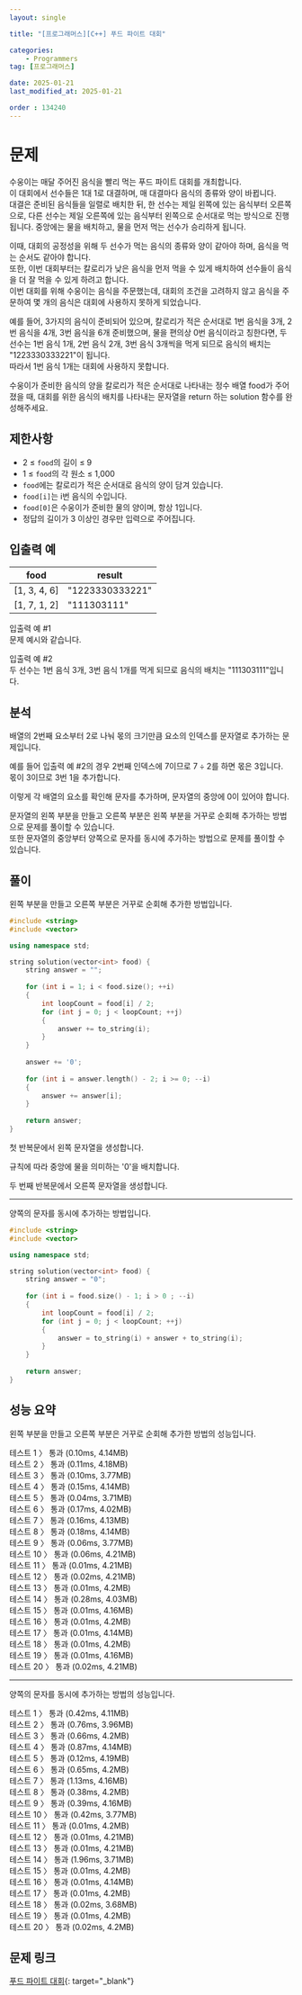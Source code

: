 ```yaml
---
layout: single

title: "[프로그래머스][C++] 푸드 파이트 대회"

categories:
    - Programmers
tag: [프로그래머스]

date: 2025-01-21
last_modified_at: 2025-01-21

order : 134240
---
```


# 문제

수웅이는 매달 주어진 음식을 빨리 먹는 푸드 파이트 대회를 개최합니다.  
이 대회에서 선수들은 1대 1로 대결하며, 매 대결마다 음식의 종류와 양이 바뀝니다.  
대결은 준비된 음식들을 일렬로 배치한 뒤, 한 선수는 제일 왼쪽에 있는 음식부터 오른쪽으로, 다른 선수는 제일 오른쪽에 있는 음식부터 왼쪽으로 순서대로 먹는 방식으로 진행됩니다. 중앙에는 물을 배치하고, 물을 먼저 먹는 선수가 승리하게 됩니다.

이때, 대회의 공정성을 위해 두 선수가 먹는 음식의 종류와 양이 같아야 하며, 음식을 먹는 순서도 같아야 합니다.  
또한, 이번 대회부터는 칼로리가 낮은 음식을 먼저 먹을 수 있게 배치하여 선수들이 음식을 더 잘 먹을 수 있게 하려고 합니다.  
이번 대회를 위해 수웅이는 음식을 주문했는데, 대회의 조건을 고려하지 않고 음식을 주문하여 몇 개의 음식은 대회에 사용하지 못하게 되었습니다.

예를 들어, 3가지의 음식이 준비되어 있으며, 칼로리가 적은 순서대로 1번 음식을 3개, 2번 음식을 4개, 3번 음식을 6개 준비했으며, 물을 편의상 0번 음식이라고 칭한다면, 두 선수는 1번 음식 1개, 2번 음식 2개, 3번 음식 3개씩을 먹게 되므로 음식의 배치는 "1223330333221"이 됩니다.  
따라서 1번 음식 1개는 대회에 사용하지 못합니다.

수웅이가 준비한 음식의 양을 칼로리가 적은 순서대로 나타내는 정수 배열 food가 주어졌을 때, 대회를 위한 음식의 배치를 나타내는 문자열을 return 하는 solution 함수를 완성해주세요.

## 제한사항

+ 2 ≤ `food`의 길이 ≤ 9
+ 1 ≤ `food`의 각 원소 ≤ 1,000
+ `food`에는 칼로리가 적은 순서대로 음식의 양이 담겨 있습니다.
+ `food[i]`는 i번 음식의 수입니다.
+ `food[0]`은 수웅이가 준비한 물의 양이며, 항상 1입니다.
+ 정답의 길이가 3 이상인 경우만 입력으로 주어집니다.

## 입출력 예

|food|result|
|---|---|
|[1, 3, 4, 6]|"1223330333221"|
|[1, 7, 1, 2]|"111303111"|

입출력 예 #1  
문제 예시와 같습니다.

입출력 예 #2  
두 선수는 1번 음식 3개, 3번 음식 1개를 먹게 되므로 음식의 배치는 "111303111"입니다.

## 분석

배열의 2번째 요소부터 2로 나눠 몫의 크기만큼 요소의 인덱스를 문자열로 추가하는 문제입니다.

예를 들어 입출력 예 #2의 경우 2번째 인덱스에 7이므로 $7 \div 2$를 하면 몫은 3입니다.  
몫이 3이므로 3번 1을 추가합니다.

이렇게 각 배열의 요소를 확인해 문자를 추가하며, 문자열의 중앙에 0이 있어야 합니다.

문자열의 왼쪽 부분을 만들고 오른쪽 부분은 왼쪽 부분을 거꾸로 순회해 추가하는 방법으로 문제를 풀이할 수 있습니다.  
또한 문자열의 중앙부터 양쪽으로 문자를 동시에 추가하는 방법으로 문제를 풀이할 수 있습니다.

## 풀이

왼쪽 부분을 만들고 오른쪽 부분은 거꾸로 순회해 추가한 방법입니다.

```cpp
#include <string>
#include <vector>

using namespace std;

string solution(vector<int> food) {
    string answer = "";
    
    for (int i = 1; i < food.size(); ++i)
    {
        int loopCount = food[i] / 2;
        for (int j = 0; j < loopCount; ++j)
        {
            answer += to_string(i);
        }
    }
    
    answer += '0';
    
    for (int i = answer.length() - 2; i >= 0; --i)
    {
        answer += answer[i];
    }
    
    return answer;
}
```

첫 반복문에서 왼쪽 문자열을 생성합니다.

규칙에 따라 중앙에 물을 의미하는 '0'을 배치합니다.

두 번째 반복문에서 오른쪽 문자열을 생성합니다.

---

양쪽의 문자를 동시에 추가하는 방법입니다.

```cpp
#include <string>
#include <vector>

using namespace std;

string solution(vector<int> food) {
    string answer = "0";
    
    for (int i = food.size() - 1; i > 0 ; --i)
    {
        int loopCount = food[i] / 2;
        for (int j = 0; j < loopCount; ++j)
        {
            answer = to_string(i) + answer + to_string(i);
        }
    }
    
    return answer;
}
```

## 성능 요약

왼쪽 부분을 만들고 오른쪽 부분은 거꾸로 순회해 추가한 방법의 성능입니다.

테스트 1 〉 통과 (0.10ms, 4.14MB)  
테스트 2 〉 통과 (0.11ms, 4.18MB)  
테스트 3 〉 통과 (0.10ms, 3.77MB)  
테스트 4 〉 통과 (0.15ms, 4.14MB)  
테스트 5 〉 통과 (0.04ms, 3.71MB)  
테스트 6 〉 통과 (0.17ms, 4.02MB)  
테스트 7 〉 통과 (0.16ms, 4.13MB)  
테스트 8 〉 통과 (0.18ms, 4.14MB)  
테스트 9 〉 통과 (0.06ms, 3.77MB)  
테스트 10 〉 통과 (0.06ms, 4.21MB)  
테스트 11 〉 통과 (0.01ms, 4.21MB)  
테스트 12 〉 통과 (0.02ms, 4.21MB)  
테스트 13 〉 통과 (0.01ms, 4.2MB)  
테스트 14 〉 통과 (0.28ms, 4.03MB)  
테스트 15 〉 통과 (0.01ms, 4.16MB)  
테스트 16 〉 통과 (0.01ms, 4.2MB)  
테스트 17 〉 통과 (0.01ms, 4.14MB)  
테스트 18 〉 통과 (0.01ms, 4.2MB)  
테스트 19 〉 통과 (0.01ms, 4.16MB)  
테스트 20 〉 통과 (0.02ms, 4.21MB)  

---

양쪽의 문자를 동시에 추가하는 방법의 성능입니다.

테스트 1 〉 통과 (0.42ms, 4.11MB)  
테스트 2 〉 통과 (0.76ms, 3.96MB)  
테스트 3 〉 통과 (0.66ms, 4.2MB)  
테스트 4 〉 통과 (0.87ms, 4.14MB)  
테스트 5 〉 통과 (0.12ms, 4.19MB)  
테스트 6 〉 통과 (0.65ms, 4.2MB)  
테스트 7 〉 통과 (1.13ms, 4.16MB)  
테스트 8 〉 통과 (0.38ms, 4.2MB)  
테스트 9 〉 통과 (0.39ms, 4.16MB)  
테스트 10 〉 통과 (0.42ms, 3.77MB)  
테스트 11 〉 통과 (0.01ms, 4.2MB)  
테스트 12 〉 통과 (0.01ms, 4.21MB)  
테스트 13 〉 통과 (0.01ms, 4.21MB)  
테스트 14 〉 통과 (1.96ms, 3.71MB)  
테스트 15 〉 통과 (0.01ms, 4.2MB)  
테스트 16 〉 통과 (0.01ms, 4.14MB)  
테스트 17 〉 통과 (0.01ms, 4.2MB)  
테스트 18 〉 통과 (0.02ms, 3.68MB)  
테스트 19 〉 통과 (0.01ms, 4.2MB)  
테스트 20 〉 통과 (0.02ms, 4.2MB)  

## 문제 링크

[푸드 파이트 대회](https://school.programmers.co.kr/learn/courses/30/lessons/134240){: target="_blank"}